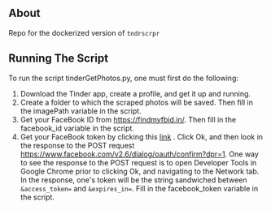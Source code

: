 ## About
Repo for the dockerized version of `tndrscrpr`

## Running The Script

To run the script tinderGetPhotos.py, one must first do the following:

1.  Download the Tinder app, create a profile, and get it up and running.
2.  Create a folder to which the scraped photos will be saved.  Then fill in the
    imagePath variable in the script.
3.  Get your FaceBook ID from https://findmyfbid.in/.  Then fill in the
    facebook_id variable in the script.
4.  Get your FaceBook token by clicking this [link](https://www.facebook.com/v2.6/dialog/oauth?redirect_uri=fb464891386855067%3A%2F%2Fauthorize%2F&display=touch&state=%7B%22challenge%22%3A%22IUUkEUqIGud332lfu%252BMJhxL4Wlc%253D%22%2C%220_auth_logger_id%22%3A%2230F06532-A1B9-4B10-BB28-B29956C71AB1%22%2C%22com.facebook.sdk_client_state%22%3Atrue%2C%223_method%22%3A%22sfvc_auth%22%7D&scope=user_birthday%2Cuser_photos%2Cuser_education_history%2Cemail%2Cuser_relationship_details%2Cuser_friends%2Cuser_work_history%2Cuser_likes&response_type=token%2Csigned_request&default_audience=friends&return_scopes=true&auth_type=rerequest&client_id=464891386855067&ret=login&sdk=ios&logger_id=30F06532-A1B9-4B10-BB28-B29956C71AB1&ext=1470840777&hash=AeZqkIcf-NEW6vBd)
    . Click Ok, and then look in the response to the POST request
    https://www.facebook.com/v2.6/dialog/oauth/confirm?dpr=1.  One way to
    see the response to the POST request is to open Developer Tools in
    Google Chrome prior to clicking Ok, and navigating to the Network tab.  
    In the response, one's token will be the string sandwiched between
    `&access_token=` and `&expires_in=`. Fill in the facebook_token variable
    in the script.
